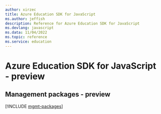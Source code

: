 ```yaml
---
author: xirzec
title: Azure Education SDK for JavaScript
ms.author: jeffish
description: Reference for Azure Education SDK for JavaScript
ms.devlang: javascript
ms.data: 11/04/2022
ms.topic: reference
ms.service: education
---
```

# Azure Education SDK for JavaScript - preview

## Management packages - preview
[!INCLUDE [mgmt-packages](education-mgmt-index.md)]